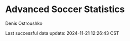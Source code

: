 # Advanced Soccer Statistics
Denis Ostroushko

<!-- gfm -->

Last successful data update: 2024-11-21 12:26:43 CST

